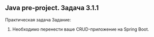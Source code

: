 ## Java pre-project. Задача 3.1.1
Практическая задача
Задание:
1. Необходимо перенести ваше CRUD-приложение на Spring Boot.